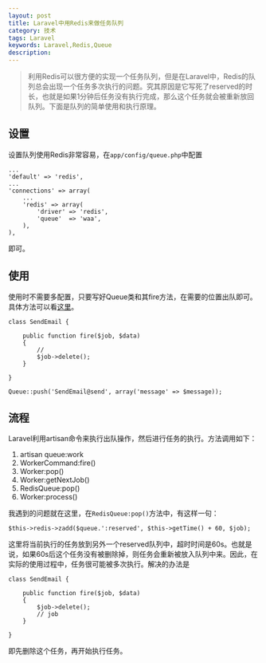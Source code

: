 ```yaml
---
layout: post
title: Laravel中用Redis来做任务队列
category: 技术
tags: Laravel
keywords: Laravel,Redis,Queue
description: 
---
```


> 利用Redis可以很方便的实现一个任务队列，但是在Laravel中，Redis的队列总会出现一个任务多次执行的问题。究其原因是它写死了reserved的时长，也就是如果1分钟后任务没有执行完成，那么这个任务就会被重新放回队列。下面是队列的简单使用和执行原理。

## 设置
设置队列使用Redis非常容易，在`app/config/queue.php`中配置

    ...
    'default' => 'redis',
    ...
    'connections' => array(
        ...
        'redis' => array(
            'driver' => 'redis',
            'queue'  => 'waa',
        ),
    ),

即可。

## 使用
使用时不需要多配置，只要写好Queue类和其fire方法，在需要的位置出队即可。具体方法可以看[这里](http://laravel.com/docs/queues#basic-usage)。

    class SendEmail {

        public function fire($job, $data)
        {
            //
            $job->delete();
        }

    }

    Queue::push('SendEmail@send', array('message' => $message));

## 流程
Laravel利用artisan命令来执行出队操作，然后进行任务的执行。方法调用如下：

1. artisan queue:work
2. WorkerCommand:fire()
3. Worker:pop()
4. Worker:getNextJob()
5. RedisQueue:pop()
6. Worker:process()

我遇到的问题就在这里，在`RedisQueue:pop()`方法中，有这样一句：

    $this->redis->zadd($queue.':reserved', $this->getTime() + 60, $job);

这里将当前执行的任务放到另外一个reserved队列中，超时时间是60s。也就是说，如果60s后这个任务没有被删除掉，则任务会重新被放入队列中来。因此，在实际的使用过程中，任务很可能被多次执行。解决的办法是

    class SendEmail {

        public function fire($job, $data)
        {
            $job->delete();
            // job 
        }

    }

即先删除这个任务，再开始执行任务。